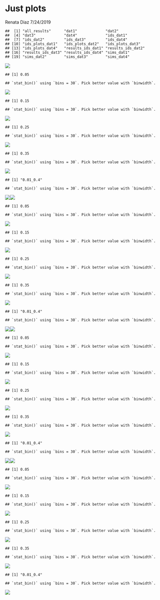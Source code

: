 Just plots
================
Renata Diaz
7/24/2019

    ##  [1] "all_results"      "dat1"             "dat2"            
    ##  [4] "dat3"             "dat4"             "ids_dat1"        
    ##  [7] "ids_dat2"         "ids_dat3"         "ids_dat4"        
    ## [10] "ids_plots_dat1"   "ids_plots_dat2"   "ids_plots_dat3"  
    ## [13] "ids_plots_dat4"   "results_ids_dat1" "results_ids_dat2"
    ## [16] "results_ids_dat3" "results_ids_dat4" "sims_dat1"       
    ## [19] "sims_dat2"        "sims_dat3"        "sims_dat4"

![](just_plots_files/figure-markdown_github/plot%20by%20dataset-1.png)

    ## [1] 0.05

    ## `stat_bin()` using `bins = 30`. Pick better value with `binwidth`.

![](just_plots_files/figure-markdown_github/plot%20by%20dataset-2.png)

    ## [1] 0.15

    ## `stat_bin()` using `bins = 30`. Pick better value with `binwidth`.

![](just_plots_files/figure-markdown_github/plot%20by%20dataset-3.png)

    ## [1] 0.25

    ## `stat_bin()` using `bins = 30`. Pick better value with `binwidth`.

![](just_plots_files/figure-markdown_github/plot%20by%20dataset-4.png)

    ## [1] 0.35

    ## `stat_bin()` using `bins = 30`. Pick better value with `binwidth`.

![](just_plots_files/figure-markdown_github/plot%20by%20dataset-5.png)

    ## [1] "0.01_0.4"

    ## `stat_bin()` using `bins = 30`. Pick better value with `binwidth`.

![](just_plots_files/figure-markdown_github/plot%20by%20dataset-6.png)![](just_plots_files/figure-markdown_github/plot%20by%20dataset-7.png)

    ## [1] 0.05

    ## `stat_bin()` using `bins = 30`. Pick better value with `binwidth`.

![](just_plots_files/figure-markdown_github/plot%20by%20dataset-8.png)

    ## [1] 0.15

    ## `stat_bin()` using `bins = 30`. Pick better value with `binwidth`.

![](just_plots_files/figure-markdown_github/plot%20by%20dataset-9.png)

    ## [1] 0.25

    ## `stat_bin()` using `bins = 30`. Pick better value with `binwidth`.

![](just_plots_files/figure-markdown_github/plot%20by%20dataset-10.png)

    ## [1] 0.35

    ## `stat_bin()` using `bins = 30`. Pick better value with `binwidth`.

![](just_plots_files/figure-markdown_github/plot%20by%20dataset-11.png)

    ## [1] "0.01_0.4"

    ## `stat_bin()` using `bins = 30`. Pick better value with `binwidth`.

![](just_plots_files/figure-markdown_github/plot%20by%20dataset-12.png)![](just_plots_files/figure-markdown_github/plot%20by%20dataset-13.png)

    ## [1] 0.05

    ## `stat_bin()` using `bins = 30`. Pick better value with `binwidth`.

![](just_plots_files/figure-markdown_github/plot%20by%20dataset-14.png)

    ## [1] 0.15

    ## `stat_bin()` using `bins = 30`. Pick better value with `binwidth`.

![](just_plots_files/figure-markdown_github/plot%20by%20dataset-15.png)

    ## [1] 0.25

    ## `stat_bin()` using `bins = 30`. Pick better value with `binwidth`.

![](just_plots_files/figure-markdown_github/plot%20by%20dataset-16.png)

    ## [1] 0.35

    ## `stat_bin()` using `bins = 30`. Pick better value with `binwidth`.

![](just_plots_files/figure-markdown_github/plot%20by%20dataset-17.png)

    ## [1] "0.01_0.4"

    ## `stat_bin()` using `bins = 30`. Pick better value with `binwidth`.

![](just_plots_files/figure-markdown_github/plot%20by%20dataset-18.png)![](just_plots_files/figure-markdown_github/plot%20by%20dataset-19.png)

    ## [1] 0.05

    ## `stat_bin()` using `bins = 30`. Pick better value with `binwidth`.

![](just_plots_files/figure-markdown_github/plot%20by%20dataset-20.png)

    ## [1] 0.15

    ## `stat_bin()` using `bins = 30`. Pick better value with `binwidth`.

![](just_plots_files/figure-markdown_github/plot%20by%20dataset-21.png)

    ## [1] 0.25

    ## `stat_bin()` using `bins = 30`. Pick better value with `binwidth`.

![](just_plots_files/figure-markdown_github/plot%20by%20dataset-22.png)

    ## [1] 0.35

    ## `stat_bin()` using `bins = 30`. Pick better value with `binwidth`.

![](just_plots_files/figure-markdown_github/plot%20by%20dataset-23.png)

    ## [1] "0.01_0.4"

    ## `stat_bin()` using `bins = 30`. Pick better value with `binwidth`.

![](just_plots_files/figure-markdown_github/plot%20by%20dataset-24.png)

